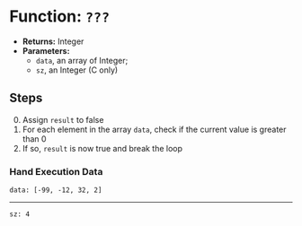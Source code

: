 # Function: `???`

- __Returns:__ Integer
- __Parameters:__ 
	- `data`, an array of Integer;
	- `sz`, an Integer (C only)

## Steps

0. Assign `result` to false
1. For each element in the array `data`, check if the current value is greater than 0
2. If so, `result` is now true and break the loop

### Hand Execution Data

	data: [-99, -12, 32, 2]

--- 
	
	sz: 4